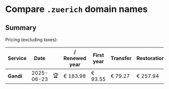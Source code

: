 # Compare `.zuerich` domain names

## Summary

Pricing (excluding taxes):

| Service | Date |  | / Renewed year | First year | Transfer | Restoration |
|--|--|--|--|--|--|--|
| **Gandi** | 2025-06-23 | 🏆 | € 183.98 | € 93.55 | € 79.27 | € 257.94 |
